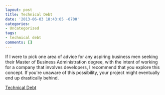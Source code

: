 ```yaml
---
layout: post
title: Technical Debt
date: '2013-06-03 18:43:05 -0700'
categories:
- Uncategorized
tags:
- technical debt
comments: []
---
```

<p>If I were to pick one area of advice for any aspiring business men seeking their Master of Business Administration degree, with the intent of working for a company that involves developers, I recommend that you explore this concept. If you're unaware of this possibility, your project might eventually end up drastically behind.</p>
<p><a href="http://en.wikipedia.org/wiki/Technical_debt" target="_blank">Technical Debt</a></p>
<p> </p>
